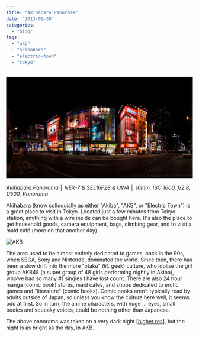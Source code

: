 ```yaml
---
title: "Akihabara Panorama"
date: "2013-01-30"
categories: 
  - "blog"
tags: 
  - "akb"
  - "akihabara"
  - "electric-town"
  - "tokyo"
---
```


![AKB-Panorama.jpg](/assets/images/7edb7-akb-panorama.jpg)

_Akihabara Panorama │ NEX-7 & SEL16F28 & UWA │ 16mm, ISO 1600, f/2.8, 1/500, Panorama_

Akihabara (know colloquially as either "Akiba", "AKB", or "Electric Town") is a great place to visit in Tokyo. Located just a few minutes from Tokyo station, anything with a wire inside can be bought here. It's also the place to get household goods, camera equipment, bags, climbing gear, and to visit a maid café (more on that another day).

![AKB](/assets/images/Screen%20Shot%202013-01-30%20at%2012.24.46-1.jpg "AKB map")

The area used to be almost entirely dedicated to games, back in the 90s, when SEGA, Sony and Nintendo, dominated the world. Since then, there has been a slow drift into the more "otaku" (_lit._ geek) culture, who idolise the girl group AKB48 (a super group of 48 girls performing nightly in Akiba), who've had so many #1 singles I have lost count. There are also 24 hour manga (comic book) stores, maid cafes, and shops dedicated to erotic games and "literature" (comic books). Comic books aren't typically read by adults outside of Japan, so unless you know the culture here well, it seems odd at first. So in turn, the anime characters, with huge ... eyes, small bodies and squeaky voices, could be nothing other than Japanese.

The above panorama was taken on a very dark night \[[higher res](https://lh3.googleusercontent.com/-XsVLee5CziQ/UQZ5XXWTlPI/AAAAAAAAPfU/bSNxTOStusc/s1200/AKB%2520Panorama.jpg)\], but the night is as bright as the day, in AKB.
